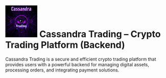 # <img src="CassandraLogo.png" alt="Logo" width="100" /> Cassandra Trading – Crypto Trading Platform (Backend)

Cassandra Trading is a secure and efficient crypto trading platform that provides users with a powerful backend for managing digital assets, processing orders, and integrating payment solutions.

